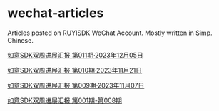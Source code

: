 # wechat-articles
Articles posted on RUYISDK WeChat Account. Mostly written in Simp. Chinese.

[如意SDK双周进展汇报  第011期·2023年12月05日](https://github.com/ruyisdk/wechat-articles/blob/main/20231205-ruyisdk-biweekly-11.md)

[如意SDK双周进展汇报  第010期·2023年11月21日](https://github.com/ruyisdk/wechat-articles/blob/main/20231121-ruyisdk-biweekly-10.md)

[如意SDK双周进展汇报  第009期·2023年11月07日](https://github.com/ruyisdk/wechat-articles/blob/main/20231107-ruyisdk-biweekly-09.md)

[如意SDK双周进展汇报  第001期-第008期](https://docs.google.com/document/d/1bTv8EkXnptDM9w1dgOdZ85pgEnzdcKELR2cutk6qdgw)